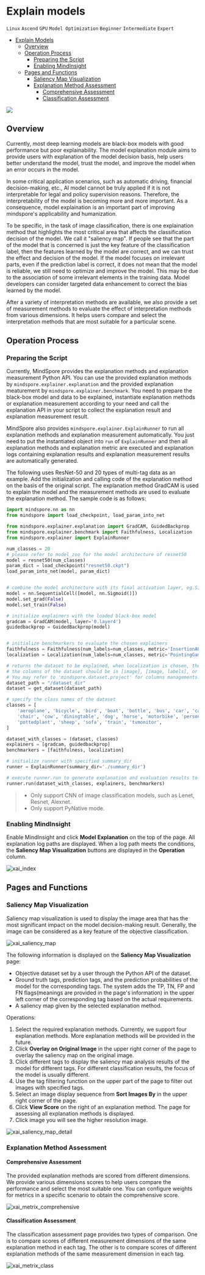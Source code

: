 # Explain models

`Linux` `Ascend` `GPU` `Model Optimization` `Beginner` `Intermediate` `Expert`

<!-- TOC -->

- [Explain Models](#explain-models)
    - [Overview](#overview)
    - [Operation Process](#operation-process)
        - [Preparing the Script](#preparing-the-script)
        - [Enabling MindInsight](#enabling-mindInsight)
    - [Pages and Functions](#pages-and-functions)
        - [Saliency Map Visualization](#saliency-map-visualization)
        - [Explanation Method Assessment](#explanation-method-assessment)
            - [Comprehensive Assessment](#comprehensive-assessment)
            - [Classification Assessment](#classification-assessment)

<!--/ TOC -->

<a href="https://gitee.com/mindspore/docs/blob/master/tutorials/training/source_en/advanced_use/model_explaination.md" target="_blank"><img src="../_static/logo_source.png"></a>

## Overview

Currently, most deep learning models are black-box models with good performance but poor explainability. The model explanation module aims to provide users with explanation of the model decision basis, help users better understand the model, trust the model, and improve the model when an error occurs in the model.

In some critical application scenarios, such as automatic driving, financial decision-making, etc., AI model cannot be truly applied if it is not interpretable for legal and policy supervision reasons. Therefore, the interpretability of the model is becoming more and more important. As a consequence, model explaination is an important part of improving mindspore's  applicability and humanization.

To be specific, in the task of image classification, there is one explaination method that highlights the most critical area that affects the classification decision of the model. We call it "saliency map". If people see that the part of the model that is concerned is just the key feature of the classification label, then the features learned by the model are correct, and we can trust the effect and decision of the model. If the model focuses on irrelevant parts, even if the prediction label is correct, it does not mean that the model is reliable, we still need to optimize and improve the model. This may be due to the association of some irrelevant elements in the training data. Model developers can consider targeted data enhancement to correct the bias learned by the model.

After a variety of interpretation methods are available, we also provide a set of measurement methods to evaluate the effect of interpretation methods from various dimensions. It helps users compare and select the interpretation methods that are most suitable for a particular scene.

## Operation Process

### Preparing the Script

Currently, MindSpore provides the explanation methods and explanation measurement Python API.  You can use the provided explanation methods by  ```mindspore.explainer.explanation``` and the provided explanation meaturement by ```mindspore.explainer.benchmark```. You need to prepare the black-box model and data to be explained, instantiate explanation methods or explanation measurement according to your need and call the explanation API in your script to collect the explanation result and explanation measurement result.

MindSpore also provides ```mindspore.explainer.ExplainRunner``` to run all explanation methods and explanation measurement automatically. You just need to put the instantiated object into ```run``` of ```ExplainRunner``` and then all explanation methods and explanation metric are executed and explanation logs containing explanation results and explanation measurement results are automatically generated.

The following uses ResNet-50 and 20 types of multi-tag data as an example. Add the initialization and calling code of the explanation method on the basis of the original script. The explanation method GradCAM is used to explain the model and the measurement methods are used to evaluate the explanation method. The sample code is as follows:

```python
import mindspore.nn as nn
from mindspore import load_checkpoint, load_param_into_net

from mindspore.explainer.explanation import GradCAM, GuidedBackprop
from mindspore.explainer.benchmark import Faithfulness, Localization
from mindspore.explainer import ExplainRunner

num_classes = 20
# please refer to model_zoo for the model architecture of resnet50
model = resnet50(num_classes)
param_dict = load_checkpoint("resnet50.ckpt")
load_param_into_net(model, param_dict)


# combine the model architecture with its final activation layer, eg.Sigmoid() for multi-label models or Softmax() for single-label models
model = nn.SequentialCell([model, nn.Sigmoid()])
model.set_grad(False)
model.set_train(False)

# initialize explainers with the loaded black-box model
gradcam = GradCAM(model, layer='0.layer4')
guidedbackprop = GuidedBackprop(model)


# initialize benchmarkers to evaluate the chosen explainers
faithfulness = Faithfulness(num_labels=num_classes, metric='InsertionAUC')
localization = Localization(num_labels=num_classes, metric='PointingGame')

# returns the dataset to be explained, when localization is chosen, the dataset is required to provide bounding box
# the columns of the dataset should be in [image], [image, labels], or [image, labels, bbox] (order matters).
# You may refer to 'mindspore.dataset.project' for columns managements.
dataset_path = "/dataset_dir"
dataset = get_dataset(dataset_path)

# specify the class names of the dataset
classes = [
    'aeroplane', 'bicycle', 'bird', 'boat', 'bottle', 'bus', 'car', 'cat',
    'chair', 'cow', 'diningtable', 'dog', 'horse', 'motorbike', 'person',
    'pottedplant', 'sheep', 'sofa', 'train', 'tvmonitor',
]

dataset_with_classes = (dataset, classes)
explainers = [gradcam, guidedbackprop]
benchmarkers = [faithfulness, localization]

# initialize runner with specified summary_dir
runner = ExplainRunner(summary_dir='./summary_dir')

# execute runner.run to generate explanation and evaluation results to save it to summary_dir
runner.run(dataset_with_classes, explainers, benchmarkers)
```

> - Only support CNN of image classification models, such as Lenet, Resnet, Alexnet.
> - Only support PyNative mode.

### Enabling MindInsight

Enable MindInsight and click **Model Explanation** on the top of the page. All explanation log paths are displayed. When a log path meets the conditions, the **Saliency Map Visualization** buttons are displayed in the **Operation** column.

![xai_index](./images/xai_index.png)

## Pages and Functions

### Saliency Map Visualization

Saliency map visualization is used to display the image area that has the most significant impact on the model decision-making result. Generally, the image can be considered as a key feature of the objective classification.

![xai_saliency_map](./images/xai_saliency_map.png)

The following information is displayed on the **Saliency Map Visualization** page:

- Objective dataset set by a user through the Python API of the dataset.
- Ground truth tags, prediction tags, and the prediction probabilities of the model for the corresponding tags. The system adds the TP, TN, FP and FN flags(meanings are provided in the page's information) in the upper left corner of the corresponding tag based on the actual requirements.
- A saliency map given by the selected explanation method.

Operations:

1. Select the required explanation methods. Currently, we support four explanation methods. More explanation methods will be provided in the future.
2. Click **Overlay on Original Image** in the upper right corner of the page to overlay the saliency map on the original image.
3. Click different tags to display the saliency map analysis results of the model for different tags. For different classification results, the focus of the model is usually different.
4. Use the tag filtering function on the upper part of the page to filter out images with specified tags.
5. Select an image display sequence from **Sort Images By** in the upper right corner of the page.
6. Click **View Score** on the right of an explanation method. The page for assessing all explanation methods is displayed.
7. Click image you will see the higher resolution image.

![xai_saliency_map_detail](./images/xai_saliency_map_detail.png)

### Explanation Method Assessment

#### Comprehensive Assessment

The provided explanation methods are scored from different dimensions. We provide various dimensions scores to help users compare the performance and select the most suitable one. You can configure weights for metrics in a specific scenario to obtain the comprehensive score.

![xai_metrix_comprehensive](./images/xai_metrix_comprehensive.png)

#### Classification Assessment

The classification assessment page provides two types of comparison. One is to compare scores of different measurement dimensions of the same explanation method in each tag. The other is to compare scores of different explanation methods of the same measurement dimension in each tag.

![xai_metrix_class](./images/xai_metrix_class.png)
